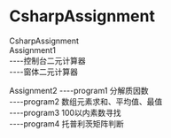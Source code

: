 # CsharpAssignment
CsharpAssignment     
Assignment1    
----控制台二元计算器  
----窗体二元计算器     

Assignment2
----program1 分解质因数    
----program2 数组元素求和、平均值、最值    
----program3 100以内素数寻找    
----program4 托普利茨矩阵判断    
